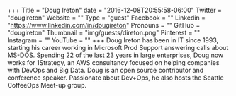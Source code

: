 +++
Title = "Doug Ireton"
date = "2016-12-08T20:55:58-06:00"
Twitter = "dougireton"
Website = ""
Type = "guest"
Facebook = ""
Linkedin = "https://www.linkedin.com/in/dougireton"
Pronouns = ""
GitHub = "dougireton"
Thumbnail = "img/guests/direton.png"
Pinterest = ""
Instagram = ""
YouTube = ""
+++
Doug Ireton has been in IT since 1993, starting his career working in Microsoft Prod Support answering calls about MS-DOS. Spending 22 of the last 23 years in large enterprises, Doug now works for 1Strategy, an AWS consultancy focused on helping companies with DevOps and Big Data. Doug is an open source contributor and conference speaker. Passionate about Dev&#43;Ops, he also hosts the Seattle CoffeeOps Meet-up group.
